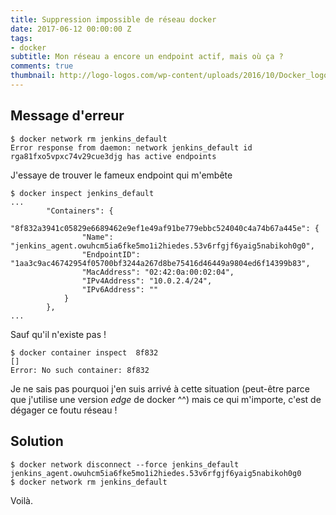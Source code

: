 ```yaml
---
title: Suppression impossible de réseau docker
date: 2017-06-12 00:00:00 Z
tags:
- docker
subtitle: Mon réseau a encore un endpoint actif, mais où ça ?
comments: true
thumbnail: http://logo-logos.com/wp-content/uploads/2016/10/Docker_logo_logotype.png
---
```


## Message d'erreur

```
$ docker network rm jenkins_default 
Error response from daemon: network jenkins_default id rga81fxo5vpxc74v29cue3djg has active endpoints
```

J'essaye de trouver le fameux endpoint qui m'embête

```
$ docker inspect jenkins_default
...
        "Containers": {
            "8f832a3941c05829e6689462e9ef1e49af91be779ebbc524040c4a74b67a445e": {
                "Name": "jenkins_agent.owuhcm5ia6fke5mo1i2hiedes.53v6rfgjf6yaig5nabikoh0g0",
                "EndpointID": "1aa3c9ac46742954f05700bf3244a267d8be75416d46449a9804ed6f14399b83",
                "MacAddress": "02:42:0a:00:02:04",
                "IPv4Address": "10.0.2.4/24",
                "IPv6Address": ""
            }
        },
...
```

Sauf qu'il n'existe pas !

```
$ docker container inspect  8f832
[]
Error: No such container: 8f832
```


Je ne sais pas pourquoi j'en suis arrivé à cette situation (peut-être parce que j'utilise une version *edge* de docker ^^) mais ce qui m'importe, c'est de dégager ce foutu réseau !

## Solution

```
$ docker network disconnect --force jenkins_default jenkins_agent.owuhcm5ia6fke5mo1i2hiedes.53v6rfgjf6yaig5nabikoh0g0
$ docker network rm jenkins_default
```

Voilà.
